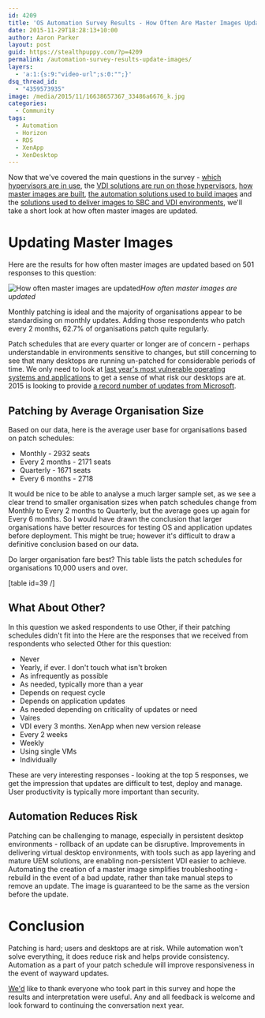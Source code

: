 ```yaml
---
id: 4209
title: 'OS Automation Survey Results - How Often Are Master Images Updated?'
date: 2015-11-29T18:28:13+10:00
author: Aaron Parker
layout: post
guid: https://stealthpuppy.com/?p=4209
permalink: /automation-survey-results-update-images/
layers:
  - 'a:1:{s:9:"video-url";s:0:"";}'
dsq_thread_id:
  - "4359573935"
image: /media/2015/11/16638657367_33486a6676_k.jpg
categories:
  - Community
tags:
  - Automation
  - Horizon
  - RDS
  - XenApp
  - XenDesktop
---
```

Now that we've covered the main questions in the survey - [which hypervisors are in use]({{site.baseurl}}/automation-survey-results-hypervisor/), the [VDI solutions are run on those hypervisors]({{site.baseurl}}/automation-survey-results-vdi-platforms/), [how master images are built]({{site.baseurl}}/automation-survey-results-build-master-images/), [the automation solutions used to build images](http://xenappblog.com/2015/os-automation-survey-results-automation-solutions/) and the [solutions used to deliver images to SBC and VDI environments]({{site.baseurl}}/automation-survey-results-deliver-images/), we'll take a short look at how often master images are updated.

# Updating Master Images

Here are the results for how often master images are updated based on 501 responses to this question:

![How often master images are updated]({{site.baseurl}}/media/2015/11/HowOftenAreImagesUpdated.png)*How often master images are updated*

Monthly patching is ideal and the majority of organisations appear to be standardising on monthly updates. Adding those respondents who patch every 2 months, 62.7% of organisations patch quite regularly.

Patch schedules that are every quarter or longer are of concern - perhaps understandable in environments sensitive to changes, but still concerning to see that many desktops are running un-patched for considerable periods of time. We only need to look at [last year's most vulnerable operating systems and applications](http://www.gfi.com/blog/most-vulnerable-operating-systems-and-applications-in-2014/) to get a sense of what risk our desktops are at. 2015 is looking to provide [a record number of updates from Microsoft](http://news.softpedia.com/news/Record-Number-of-Microsoft-Patches-in-2015-Less-Secure-Windows-or-More-Active-Hackers-481007.shtml).

## Patching by Average Organisation Size

Based on our data, here is the average user base for organisations based on patch schedules:

  * Monthly - 2932 seats
  * Every 2 months - 2171 seats
  * Quarterly - 1671 seats
  * Every 6 months - 2718

It would be nice to be able to analyse a much larger sample set, as we see a clear trend to smaller organisation sizes when patch schedules change from Monthly to Every 2 months to Quarterly, but the average goes up again for Every 6 months. So I would have drawn the conclusion that larger organisations have better resources for testing OS and application updates before deployment. This might be true; however it's difficult to draw a definitive conclusion based on our data.

Do larger organisation fare best? This table lists the patch schedules for organisations 10,000 users and over.

[table id=39 /]

## What About Other?

In this question we asked respondents to use Other, if their patching schedules didn't fit into the Here are the responses that we received from respondents who selected Other for this question:

  * Never
  * Yearly, if ever. I don't touch what isn't broken
  * As infrequently as possible
  * As needed, typically more than a year
  * Depends on request cycle
  * Depends on application updates
  * As needed depending on criticality of updates or need
  * Vaires
  * VDI every 3 months. XenApp when new version release
  * Every 2 weeks
  * Weekly
  * Using single VMs
  * Individually

These are very interesting responses - looking at the top 5 responses, we get the impression that updates are difficult to test, deploy and manage. User productivity is typically more important than security.

## Automation Reduces Risk

Patching can be challenging to manage, especially in persistent desktop environments - rollback of an update can be disruptive. Improvements in delivering virtual desktop environments, with tools such as app layering and mature UEM solutions, are enabling non-persistent VDI easier to achieve. Automating the creation of a master image simplifies troubleshooting - rebuild in the event of a bad update, rather than take manual steps to remove an update. The image is guaranteed to be the same as the version before the update.

# Conclusion

Patching is hard; users and desktops are at risk. While automation won't solve everything, it does reduce risk and helps provide consistency. Automation as a part of your patch schedule will improve responsiveness in the event of wayward updates.

[We'd](http://xenappblog.com) like to thank everyone who took part in this survey and hope the results and interpretation were useful. Any and all feedback is welcome and look forward to continuing the conversation next year.

